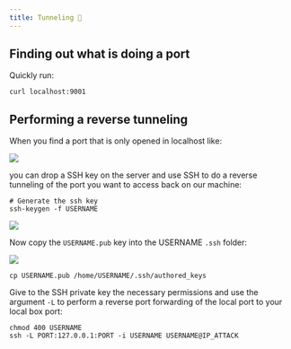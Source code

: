 ```yaml
---
title: Tunneling 🚡
---
```

## Finding out what is doing a port

Quickly run:

```shell
curl localhost:9001
```

## Performing a reverse tunneling

When you find a port that is only opened in localhost like:

![](Pasted%20image%2020240417214309.png)

you can drop a SSH key on the server and use SSH to do a reverse tunneling of the port you want to access back on our machine:

```shell
# Generate the ssh key
ssh-keygen -f USERNAME
```

![](Pasted%20image%2020240417214633.png)

Now copy the `USERNAME.pub` key into the USERNAME `.ssh` folder:

![](Pasted%20image%2020240417214904.png)

```shell
cp USERNAME.pub /home/USERNAME/.ssh/authored_keys
```

Give to the SSH private key the necessary permissions and use the argument `-L` to perform a reverse port forwarding of the local port to your local box port:

```shell
chmod 400 USERNAME
ssh -L PORT:127.0.0.1:PORT -i USERNAME USERNAME@IP_ATTACK
```

